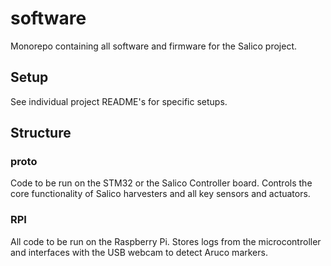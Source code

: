 # software
Monorepo containing all software and firmware for the Salico project.

## Setup

See individual project README's for specific setups.

## Structure

### proto
Code to be run on the STM32 or the Salico Controller board. Controls the core functionality of Salico harvesters and all key sensors and actuators.

### RPI
All code to be run on the Raspberry Pi. Stores logs from the microcontroller and interfaces with the USB webcam to detect Aruco markers.
